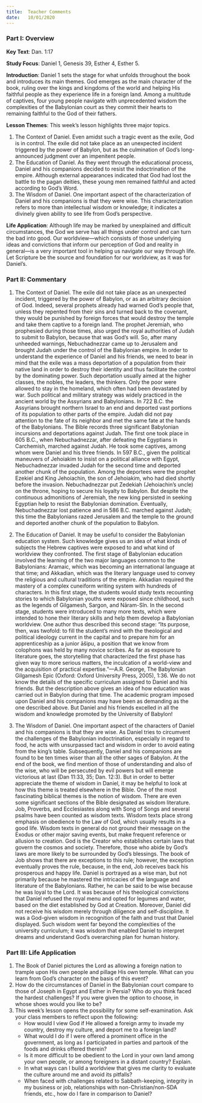 ```yaml
---
title:  Teacher Comments
date:   10/01/2020
---
```


### Part I: Overview

**Key Text**: Dan. 1:17

**Study Focus**: Daniel 1, Genesis 39, Esther 4, Esther 5.

**Introduction**: Daniel 1 sets the stage for what unfolds throughout the book and introduces its main themes. God emerges as the main character of the book, ruling over the kings and kingdoms of the world and helping His faithful people as they experience life in a foreign land. Among a multitude of captives, four young people navigate with unprecedented wisdom the complexities of the Babylonian court as they commit their hearts to remaining faithful to the God of their fathers. 

**Lesson Themes**: This week’s lesson highlights three major topics.

1. The Context of Daniel. Even amidst such a tragic event as the exile, God is in control. The exile did not take place as an unexpected incident triggered by the power of Babylon, but as the culmination of God’s long-announced judgment over an impenitent people.
2. The Education of Daniel. As they went through the educational process, Daniel and his companions decided to resist the indoctrination of the empire. Although external appearances indicated that God had lost the battle to the pagan deities, these young men remained faithful and acted according to God’s Word.
3. The Wisdom of Daniel. One important aspect of the characterization of Daniel and his companions is that they were wise. This characterization refers to more than intellectual wisdom or knowledge; it indicates a divinely given ability to see life from God’s perspective.

**Life Application**: Although life may be marked by unexplained and difficult circumstances, the God we serve has all things under control and can turn the bad into good. Our worldview—which consists of those underlying ideas and convictions that inform our perception of God and reality in general—is a very important tool in helping us navigate our way through life. Let Scripture be the source and foundation for our worldview, as it was for Daniel’s.

### Part II: Commentary

1. The Context of Daniel. The exile did not take place as an unexpected incident, triggered by the power of Babylon, or as an arbitrary decision of God. Indeed, several prophets already had warned God’s people that, unless they repented from their sins and turned back to the covenant, they would be punished by foreign forces that would destroy the temple and take them captive to a foreign land. The prophet Jeremiah, who prophesied during those times, also urged the royal authorities of Judah to submit to Babylon, because that was God’s will. So, after many unheeded warnings, Nebuchadnezzar came up to Jerusalem and brought Judah under the control of the Babylonian empire.
In order to understand the experience of Daniel and his friends, we need to bear in mind that the exile was a mass deportation of a population from their native land in order to destroy their identity and thus facilitate the control by the dominating power. Such deportation usually aimed at the higher classes, the nobles, the leaders, the thinkers. Only the poor were allowed to stay in the homeland, which often had been devastated by war. Such political and military strategy was widely practiced in the ancient world by the Assyrians and Babylonians. In 722 B.C. the Assyrians brought northern Israel to an end and deported vast portions of its population to other parts of the empire. Judah did not pay attention to the fate of its neighbor and met the same fate at the hands of the Babylonians. 
The Bible records three significant Babylonian incursions and deportations against Judah. The first one took place in 605 B.C., when Nebuchadnezzar, after defeating the Egyptians in Carchemish, marched against Judah. He took some captives, among whom were Daniel and his three friends. In 597 B.C., given the political maneuvers of Jehoiakim to insist on a political alliance with Egypt, Nebuchadnezzar invaded Judah for the second time and deported another chunk of the population. Among the deportees were the prophet Ezekiel and King Jehoiachin, the son of Jehoiakim, who had died shortly before the invasion. Nebuchadnezzar put Zedekiah (Jehoiachin’s uncle) on the throne, hoping to secure his loyalty to Babylon. But despite the continuous admonitions of Jeremiah, the new king persisted in seeking Egyptian help to resist the Babylonian domination. Eventually, Nebuchadnezzar lost patience and in 586 B.C. marched against Judah; this time the Babylonians razed Jerusalem and the temple to the ground and deported another chunk of the population to Babylon. 

2. The Education of Daniel. It may be useful to consider the Babylonian education system. Such knowledge gives us an idea of what kinds of subjects the Hebrew captives were exposed to and what kind of worldview they confronted. 
The first stage of Babylonian education involved the learning of the two major languages common to the Babylonians: Aramaic, which was becoming an international language at that time; and Akkadian, which was the literary language used to convey the religious and cultural traditions of the empire. Akkadian required the mastery of a complex cuneiform writing system with hundreds of characters. In this first stage, the students would study texts recounting stories to which Babylonian youths were exposed since childhood, such as the legends of Gilgamesh, Sargon, and Nāram-Sîn.
In the second stage, students were introduced to many more texts, which were intended to hone their literary skills and help them develop a Babylonian worldview. One author thus described this second stage: “Its purpose, then, was twofold: to fill the student’s mind with the theological and political ideology current in the capital and to prepare him for an apprenticeship as a junior āšipu, a position that we know from colophons was held by many novice scribes. As far as exposure to literature goes, the storytelling that characterized the first phase has given way to more serious matters, the inculcation of a world-view and the acquisition of practical expertise.”—A.R. George, The Babylonian Gilgamesh Epic (Oxford: Oxford University Press, 2005), 1:36.
We do not know the details of the specific curriculum assigned to Daniel and his friends. But the description above gives an idea of how education was carried out in Babylon during that time. The academic program imposed upon Daniel and his companions may have been as demanding as the one described above. But Daniel and his friends excelled in all the wisdom and knowledge promoted by the University of Babylon!

3. The Wisdom of Daniel. One important aspect of the characters of Daniel and his companions is that they are wise. As Daniel tries to circumvent the challenges of the Babylonian indoctrination, especially in regard to food, he acts with unsurpassed tact and wisdom in order to avoid eating from the king’s table. Subsequently, Daniel and his companions are found to be ten times wiser than all the other sages of Babylon. At the end of the book, we find mention of those of understanding and also of the wise, who will be persecuted by evil powers but will emerge victorious at last (Dan 11:33, 35; Dan. 12:3). But in order to better appreciate the theme of wisdom in Daniel, it may be helpful to look at how this theme is treated elsewhere in the Bible.
One of the most fascinating biblical themes is the notion of wisdom. There are even some significant sections of the Bible designated as wisdom literature. Job, Proverbs, and Ecclesiastes along with Song of Songs and several psalms have been counted as wisdom texts. Wisdom texts place strong emphasis on obedience to the Law of God, which usually results in a good life. Wisdom texts in general do not ground their message on the Exodus or other major saving events, but make frequent reference or allusion to creation. God is the Creator who establishes certain laws that govern the cosmos and society. Therefore, those who abide by God’s laws are more likely to be surrounded by God’s blessings. The book of Job shows that there are exceptions to this rule; however, the exception eventually proves the rule, because, in the end, Job receives back his prosperous and happy life.
Daniel is portrayed as a wise man, but not primarily because he mastered the intricacies of the language and literature of the Babylonians. Rather, he can be said to be wise because he was loyal to the Lord. It was because of his theological convictions that Daniel refused the royal menu and opted for legumes and water, based on the diet established by God at Creation. Moreover, Daniel did not receive his wisdom merely through diligence and self-discipline. It was a God-given wisdom in recognition of the faith and trust that Daniel displayed. Such wisdom went far beyond the complexities of the university curriculum; it was wisdom that enabled Daniel to interpret dreams and understand God’s overarching plan for human history.

### Part III: Life Application

1. The Book of Daniel pictures the Lord as allowing a foreign nation to trample upon His own people and pillage His own temple. What can you learn from God’s character on the basis of this event?
2. How do the circumstances of Daniel in the Babylonian court compare to those of Joseph in Egypt and Esther in Persia? Who do you think faced the hardest challenges? If you were given the option to choose, in whose shoes would you like to be?
3. This week’s lesson opens the possibility for some self-examination. Ask your class members to reflect upon the following:
    * How would I view God if He allowed a foreign army to invade my country, destroy my culture, and deport me to a foreign land?
    * What would I do if I were offered a prominent office in the government, as long as I participated in parties and partook of the foods and drinks offered therein?
    * Is it more difficult to be obedient to the Lord in your own land among your own people, or among foreigners in a distant country? Explain.
    * In what ways can I build a worldview that gives me clarity to evaluate the culture around me and avoid its pitfalls?
    * When faced with challenges related to Sabbath-keeping, integrity in my business or job, relationships with non-Christian/non-SDA friends, etc., how do I fare in comparison to Daniel? 